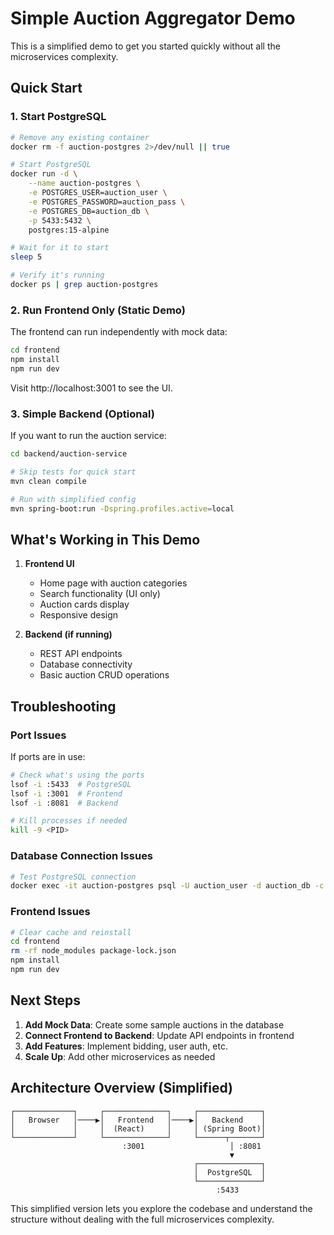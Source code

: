 # Simple Auction Aggregator Demo

This is a simplified demo to get you started quickly without all the microservices complexity.

## Quick Start

### 1. Start PostgreSQL
```bash
# Remove any existing container
docker rm -f auction-postgres 2>/dev/null || true

# Start PostgreSQL
docker run -d \
    --name auction-postgres \
    -e POSTGRES_USER=auction_user \
    -e POSTGRES_PASSWORD=auction_pass \
    -e POSTGRES_DB=auction_db \
    -p 5433:5432 \
    postgres:15-alpine

# Wait for it to start
sleep 5

# Verify it's running
docker ps | grep auction-postgres
```

### 2. Run Frontend Only (Static Demo)

The frontend can run independently with mock data:

```bash
cd frontend
npm install
npm run dev
```

Visit http://localhost:3001 to see the UI.

### 3. Simple Backend (Optional)

If you want to run the auction service:

```bash
cd backend/auction-service

# Skip tests for quick start
mvn clean compile

# Run with simplified config
mvn spring-boot:run -Dspring.profiles.active=local
```

## What's Working in This Demo

1. **Frontend UI**
   - Home page with auction categories
   - Search functionality (UI only)
   - Auction cards display
   - Responsive design

2. **Backend (if running)**
   - REST API endpoints
   - Database connectivity
   - Basic auction CRUD operations

## Troubleshooting

### Port Issues
If ports are in use:
```bash
# Check what's using the ports
lsof -i :5433  # PostgreSQL
lsof -i :3001  # Frontend
lsof -i :8081  # Backend

# Kill processes if needed
kill -9 <PID>
```

### Database Connection Issues
```bash
# Test PostgreSQL connection
docker exec -it auction-postgres psql -U auction_user -d auction_db -c "SELECT 1"
```

### Frontend Issues
```bash
# Clear cache and reinstall
cd frontend
rm -rf node_modules package-lock.json
npm install
npm run dev
```

## Next Steps

1. **Add Mock Data**: Create some sample auctions in the database
2. **Connect Frontend to Backend**: Update API endpoints in frontend
3. **Add Features**: Implement bidding, user auth, etc.
4. **Scale Up**: Add other microservices as needed

## Architecture Overview (Simplified)

```
┌─────────────┐     ┌──────────────┐     ┌──────────────┐
│   Browser   │────▶│   Frontend   │────▶│   Backend    │
│             │     │  (React)     │     │ (Spring Boot)│
└─────────────┘     └──────────────┘     └──────┬───────┘
                         :3001                   │ :8081
                                                 ▼
                                         ┌──────────────┐
                                         │  PostgreSQL  │
                                         └──────────────┘
                                              :5433
```

This simplified version lets you explore the codebase and understand the structure without dealing with the full microservices complexity.